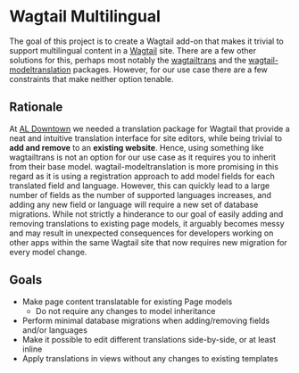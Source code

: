 # Wagtail Multilingual

The goal of this project is to create a Wagtail add-on that makes it trivial to support multilingual content in a [Wagtail](//github.com/wagtail/wagtail) site. There are a few other solutions for this, perhaps most notably the [wagtailtrans](//github.com/wagtail/wagtailtrans) and the [wagtail-modeltranslation](//github.com/infoportugal/wagtail-modeltranslation) packages. However, for our use case there are a few constraints that make neither option tenable.

## Rationale

At [AL Downtown](//aldowntown.com) we needed a translation package for Wagtail that provide a neat and intuitive translation interface for site editors, while being trivial to **add and remove** to an **existing website**. Hence, using something like wagtailtrans is not an option for our use case as it requires you to inherit from their base model. wagtail-modeltranslation is more promising in this regard as it is using a registration approach to add model fields for each translated field and language. However, this can quickly lead to a large number of fields as the number of supported languages increases, and adding any new field or language will require a new set of database migrations. While not strictly a hinderance to our goal of easily adding and removing translations to existing page models, it arguably becomes messy and may result in unexpected consequences for developers working on other apps within the same Wagtail site that now requires new migration for every model change.

## Goals

- Make page content translatable for existing Page models
  - Do not require any changes to model inheritance
- Perform minimal database migrations when adding/removing fields and/or languages
- Make it possible to edit different translations side-by-side, or at least inline
- Apply translations in views without any changes to existing templates

